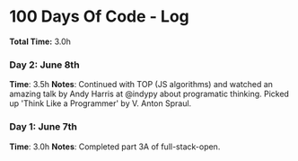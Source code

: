 # 100 Days Of Code - Log

**Total Time:** 3.0h

### Day 2: June 8th

**Time**: 3.5h
**Notes**: Continued with TOP (JS algorithms) and watched an amazing talk by Andy Harris at @indypy about programatic thinking. Picked up 'Think Like a Programmer' by V. Anton Spraul.

### Day 1: June 7th

**Time**: 3.0h
**Notes**: Completed part 3A of full-stack-open.